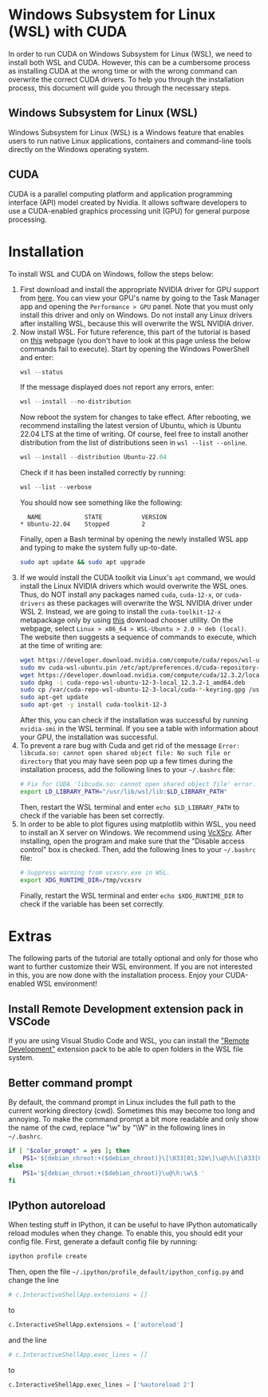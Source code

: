 # Windows Subsystem for Linux (WSL) with CUDA
In order to run CUDA on Windows Subsystem for Linux (WSL), we need to install both WSL and CUDA. However, this can be a cumbersome process as installing CUDA at the wrong time or with the wrong command can overwrite the correct CUDA drivers. To help you through the installation process, this document will guide you through the necessary steps.

## Windows Subsystem for Linux (WSL)
Windows Subsystem for Linux (WSL) is a Windows feature that enables users to run native Linux applications, containers and command-line tools directly on the Windows operating system.

## CUDA
CUDA is a parallel computing platform and application programming interface (API) model created by Nvidia. It allows software developers to use a CUDA-enabled graphics processing unit (GPU) for general purpose processing.


# Installation
To install WSL and CUDA on Windows, follow the steps below:
1. First download and install the appropriate NVIDIA driver for GPU support from [here](https://www.nvidia.com/Download/index.aspx). You can view your GPU's name by going to the Task Manager app and opening the `Performance > GPU` panel. Note that you must only install this driver and only on Windows. Do not install any Linux drivers after installing WSL, because this will overwrite the WSL NVIDIA driver.
2. Now install WSL. For future reference, this part of the tutorial is based on [this](https://docs.microsoft.com/en-us/windows/wsl/install) webpage (you don't have to look at this page unless the below commands fail to execute). Start by opening the Windows PowerShell and enter:
    ```powershell
    wsl --status
    ```
    If the message displayed does not report any errors, enter:
    ```powershell
    wsl --install --no-distribution
    ```
    Now reboot the system for changes to take effect. After rebooting, we recommend installing the latest version of Ubuntu, which is Ubuntu 22.04 LTS at the time of writing. Of course, feel free to install another distribution from the list of distributions seen in `wsl --list --online`.
    ```powershell
    wsl --install --distribution Ubuntu-22.04
    ```
    Check if it has been installed correctly by running:
    ```powershell
    wsl --list --verbose
    ```
    You should now see something like the following:
    ```
      NAME            STATE           VERSION
    * Ubuntu-22.04    Stopped         2
    ```
    Finally, open a Bash terminal by opening the newly installed WSL app and typing to make the system fully up-to-date.
    ```bash
    sudo apt update && sudo apt upgrade
    ```
3. If we would install the CUDA toolkit via Linux's `apt` command, we would install the Linux NVIDIA drivers which would overwrite the WSL ones. Thus, do NOT install any packages named `cuda`, `cuda-12-x`, or `cuda-drivers` as these packages will overwrite the WSL NVIDIA driver under WSL 2. Instead, we are going to install the `cuda-toolkit-12-x` metapackage only by using [this](https://developer.nvidia.com/cuda-downloads) download chooser utility. On the webpage, select `Linux > x86_64 > WSL-Ubuntu > 2.0 > deb (local)`. The website then suggests a sequence of commands to execute, which at the time of writing are:
    ```bash
    wget https://developer.download.nvidia.com/compute/cuda/repos/wsl-ubuntu/x86_64/cuda-wsl-ubuntu.pin
    sudo mv cuda-wsl-ubuntu.pin /etc/apt/preferences.d/cuda-repository-pin-600
    wget https://developer.download.nvidia.com/compute/cuda/12.3.2/local_installers/cuda-repo-wsl-ubuntu-12-3-local_12.3.2-1_amd64.deb
    sudo dpkg -i cuda-repo-wsl-ubuntu-12-3-local_12.3.2-1_amd64.deb
    sudo cp /var/cuda-repo-wsl-ubuntu-12-3-local/cuda-*-keyring.gpg /usr/share/keyrings/
    sudo apt-get update
    sudo apt-get -y install cuda-toolkit-12-3
    ```
    After this, you can check if the installation was successful by running `nvidia-smi` in the WSL terminal. If you see a table with information about your GPU, the installation was successful.
4. To prevent a rare bug with Cuda and get rid of the message `Error: libcuda.so: cannot open shared object file: No such file or directory` that you may have seen pop up a few times during the installation process, add the following lines to your `~/.bashrc` file:
    ```bash
    # Fix for CUDA 'libcuda.so: cannot open shared object file' error.
    export LD_LIBRARY_PATH="/usr/lib/wsl/lib:$LD_LIBRARY_PATH"
    ```
    Then, restart the WSL terminal and enter `echo $LD_LIBRARY_PATH` to check if the variable has been set correctly.
5. In order to be able to plot figures using matplotlib within WSL, you need to install an X server on Windows. We recommend using [VcXSrv](https://sourceforge.net/projects/vcxsrv/). After installing, open the program and make sure that the "Disable access control" box is checked. Then, add the following lines to your `~/.bashrc` file:
    ```bash
    # Suppress warning from vcxsrv.exe in WSL.
    export XDG_RUNTIME_DIR=/tmp/vcxsrv
    ```
    Finally, restart the WSL terminal and enter `echo $XDG_RUNTIME_DIR` to check if the variable has been set correctly.


# Extras
The following parts of the tutorial are totally optional and only for those who want to further customize their WSL environment. If you are not interested in this, you are now done with the installation process. Enjoy your CUDA-enabled WSL environment!


## Install Remote Development extension pack in VSCode
If you are using Visual Studio Code and WSL, you can install the ["Remote Development"](https://aka.ms/vscode-remote/download/extension) extension pack to be able to open folders in the WSL file system.

## Better command prompt
By default, the command prompt in Linux includes the full path to the current working directory (cwd). Sometimes this may become too long and annoying. To make the command prompt a bit more readable and only show the name of the cwd, replace "\w" by "\W" in the following lines in `~/.bashrc`.
```bash
if [ "$color_prompt" = yes ]; then
    PS1='${debian_chroot:+($debian_chroot)}\[\033[01;32m\]\u@\h\[\033[00m\]:\[\033[01;34m\]\w\[\033[00m\]\$ '
else
    PS1='${debian_chroot:+($debian_chroot)}\u@\h:\w\$ '
fi
```

## IPython autoreload
When testing stuff in IPython, it can be useful to have IPython automatically reload modules when they change. To enable this, you should edit your config file. First, generate a default config file by running:
```bash
ipython profile create
```
Then, open the file `~/.ipython/profile_default/ipython_config.py` and change the line
```python
# c.InteractiveShellApp.extensions = []
```
to
```python
c.InteractiveShellApp.extensions = ['autoreload']
```
and the line
```python
# c.InteractiveShellApp.exec_lines = []
```
to
```python
c.InteractiveShellApp.exec_lines = ['%autoreload 2']
```
